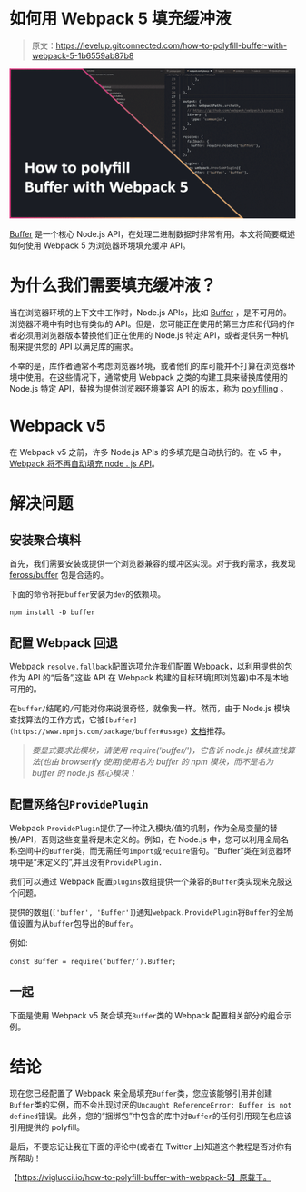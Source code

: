 # 如何用 Webpack 5 填充缓冲液

> 原文：<https://levelup.gitconnected.com/how-to-polyfill-buffer-with-webpack-5-1b6559ab87b8>

![](img/39bc9badffe29596b7d63080f98e1515.png)

[Buffer](https://nodejs.org/api/buffer.html) 是一个核心 Node.js API，在处理二进制数据时非常有用。本文将简要概述如何使用 Webpack 5 为浏览器环境填充缓冲 API。

# 为什么我们需要填充缓冲液？

当在浏览器环境的上下文中工作时，Node.js APIs，比如 [Buffer](https://nodejs.org/api/buffer.html) ，是不可用的。浏览器环境中有时也有类似的 API。但是，您可能正在使用的第三方库和代码的作者必须用浏览器版本替换他们正在使用的 Node.js 特定 API，或者提供另一种机制来提供您的 API 以满足库的需求。

不幸的是，库作者通常不考虑浏览器环境，或者他们的库可能并不打算在浏览器环境中使用。在这些情况下，通常使用 Webpack 之类的构建工具来替换库使用的 Node.js 特定 API，替换为提供浏览器环境兼容 API 的版本，称为 [polyfilling](https://developer.mozilla.org/en-US/docs/Glossary/Polyfill) 。

# Webpack v5

在 Webpack v5 之前，许多 Node.js APIs 的多填充是自动执行的。在 v5 中， [Webpack 将不再自动填充 node . js API](https://webpack.js.org/blog/2020-10-10-webpack-5-release/#automatic-nodejs-polyfills-removed)。

# 解决问题

## 安装聚合填料

首先，我们需要安装或提供一个浏览器兼容的缓冲区实现。对于我的需求，我发现 [feross/buffer](https://www.npmjs.com/package/buffer) 包是合适的。

下面的命令将把`buffer`安装为`dev`的依赖项。

```
npm install -D buffer
```

## 配置 Webpack 回退

Webpack `resolve.fallback`配置选项允许我们配置 Webpack，以利用提供的包作为 API 的“后备”,这些 API 在 Webpack 构建的目标环境(即浏览器)中不是本地可用的。

在`buffer/`结尾的`/`可能对你来说很奇怪，就像我一样。然而，由于 Node.js 模块查找算法的工作方式，它被`[buffer](https://www.npmjs.com/package/buffer#usage)` [文档](https://www.npmjs.com/package/buffer#usage)推荐。

> *要显式要求此模块，请使用 require('buffer/')，它告诉 node.js 模块查找算法(也由 browserify 使用)使用名为 buffer 的 npm 模块，而不是名为 buffer 的 node.js 核心模块！*

## 配置网络包`ProvidePlugin`

Webpack `ProvidePlugin`提供了一种注入模块/值的机制，作为全局变量的替换/API，否则这些变量将是未定义的。例如，在 Node.js 中，您可以利用全局名称空间中的`Buffer`类，而无需任何`import`或`require`语句。“Buffer”类在浏览器环境中是“未定义的”,并且没有`ProvidePlugin.`

我们可以通过 Webpack 配置`plugins`数组提供一个兼容的`Buffer`类实现来克服这个问题。

提供的数组(`['buffer', 'Buffer']`)通知`webpack.ProvidePlugin`将`Buffer`的全局值设置为从`buffer`包导出的`Buffer`。

例如:

`const Buffer = require(‘buffer/’).Buffer;`

## 一起

下面是使用 Webpack v5 聚合填充`Buffer`类的 Webpack 配置相关部分的组合示例。

# 结论

现在您已经配置了 Webpack 来全局填充`Buffer`类，您应该能够引用并创建`Buffer`类的实例，而不会出现讨厌的`Uncaught ReferenceError: Buffer is not defined`错误。此外，您的“捆绑包”中包含的库中对`Buffer`的任何引用现在也应该引用提供的 polyfill。

最后，不要忘记让我在下面的评论中(或者在 Twitter 上)知道这个教程是否对你有所帮助！

【https://viglucci.io/how-to-polyfill-buffer-with-webpack-5】原载于。